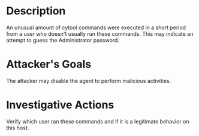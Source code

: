 # Description
An unusual amount of cytool commands were executed in a short period from a user who doesn't usually run these commands. This may indicate an attempt to guess the Administrator password.
# Attacker's Goals
The attacker may disable the agent to perform malicious activities.
# Investigative Actions
Verify which user ran these commands and if it is a legitimate behavior on this host.
